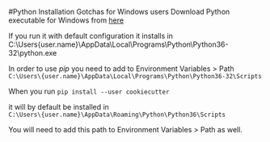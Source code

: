 #Python Installation Gotchas for Windows users
Download Python executable for Windows from [here](https://www.python.org/downloads/)  

If you run it with default configuration it installs in
C:\Users\{user.name}\AppData\Local\Programs\Python\Python36-32\python.exe  

In order to use *pip* you need to add to Environment Variables > Path  
`C:\Users\{user.name}\AppData\Local\Programs\Python\Python36-32\Scripts`  

When you run 
`pip install --user cookiecutter`

it will by default be installed in  
`C:\Users\{user.name}\AppData\Roaming\Python\Python36\Scripts`  

You will need to add this path to Environment Variables > Path as well.   